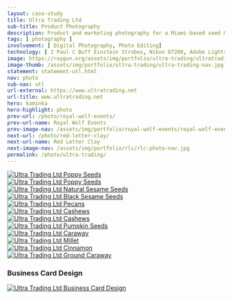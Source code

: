 ```yaml
---
layout: case-study
title: Ultra Trading Ltd
sub-title: Product Photography
description: Product and marketing photography for a Miami-based seed & spice trading company.
tags: [ photography ]
involvement: [ Digital Photography, Photo Editing]
technology: [ 2 Paul C Buff Einstein Strobes, Nikon D7200, Adobe Lightroom ]
image: https://raygun.org/assets/img/portfolio/ultra-trading/ultratrading.jpg
image-thumb: /assets/img/portfolio/ultra-trading/ultra-trading-nav.jpg
statement: statement-utl.html
nav: photo
sub-nav: utl
url-external: https://www.ultratrading.net
url-title: www.ultratrading.net
hero: kominka
hero-highlight: photo
prev-url: /photo/royal-wolf-events/
prev-url-name: Royal Wolf Events
prev-image-nav: /assets/img/portfolio/royal-wolf-events/royal-wolf-events-nav.jpg
next-url: /photo/red-letter-clay/
next-url-name: Red Letter Clay
next-image-nav: /assets/img/portfolio/rlc/rlc-photo-nav.jpg
permalink: /photo/ultra-trading/
---
```

<div class="container-fluid highlight utl">
  <div class="container-fluid">
    <div class="row">
      <div class="col" data-aos="fade-up" data-aos-once="true">
        <a href="/assets/img/portfolio/ultra-trading/poppy-seeds-blue.jpg" class="glightboxGallery"><img src="/assets/img/portfolio/ultra-trading/poppy-seeds-blue.jpg" alt="Ultra Trading Ltd Poppy Seeds" class="img-fluid cursor-zoom mb-4"></a>
      </div>
      <div class="col" data-aos="fade-up" data-aos-once="true">
       <a href="/assets/img/portfolio/ultra-trading/poppy-aus-lg.jpg" class="glightboxGallery"><img src="/assets/img/portfolio/ultra-trading/poppy-aus-lg.jpg" alt="Ultra Trading Ltd Poppy Seeds" class="img-fluid cursor-zoom"></a>
      </div>
    </div>
    <div class="row">
    <div class="col" data-aos="fade-up" data-aos-once="true">
       <a href="/assets/img/portfolio/ultra-trading/sesame-seeds-natural-india.jpg" class="glightboxGallery"><img src="/assets/img/portfolio/ultra-trading/sesame-seeds-natural-india.jpg" alt="Ultra Trading Ltd Natural Sesame Seeds" class="img-fluid cursor-zoom"></a>
      </div>
      <div class="col" data-aos="fade-up" data-aos-once="true">
        <a href="/assets/img/portfolio/ultra-trading/sesame-seeds-black.jpg" class="glightboxGallery"><img src="/assets/img/portfolio/ultra-trading/sesame-seeds-black.jpg" alt="Ultra Trading Ltd Black Sesame Seeds" class="img-fluid cursor-zoom mb-4"></a>
      </div>
    </div>
    <div class="row">
      <div class="col" data-aos="fade-up" data-aos-once="true">
        <a href="/assets/img/portfolio/ultra-trading/pecans.png" class="glightboxGallery"><img src="/assets/img/portfolio/ultra-trading/pecans.png" alt="Ultra Trading Ltd Pecans" class="img-fluid cursor-zoom mb-4"></a>
      </div>
      <div class="col" data-aos="fade-up" data-aos-once="true">
       <a href="/assets/img/portfolio/ultra-trading/almonds-lg.jpg" class="glightboxGallery"><img src="/assets/img/portfolio/ultra-trading/almonds-lg.jpg" alt="Ultra Trading Ltd Cashews" class="img-fluid cursor-zoom"></a>
      </div>
      <div class="col" data-aos="fade-up" data-aos-once="true">
       <a href="/assets/img/portfolio/ultra-trading/cashews.png" class="glightboxGallery"><img src="/assets/img/portfolio/ultra-trading/cashews.png" alt="Ultra Trading Ltd Cashews" class="img-fluid cursor-zoom"></a>
      </div>
    </div>
    <div class="row">
      <div class="col" data-aos="fade-up" data-aos-once="true">
        <a href="/assets/img/portfolio/ultra-trading/pumpkin-seeds.jpg" class="glightboxGallery"><img src="/assets/img/portfolio/ultra-trading/pumpkin-seeds.jpg" alt="Ultra Trading Ltd Pumpkin Seeds" class="img-fluid cursor-zoom mb-4"></a>
      </div>
      <div class="col" data-aos="fade-up" data-aos-once="true">
        <a href="/assets/img/portfolio/ultra-trading/caraway-whole-canada.jpg" class="glightboxGallery"><img src="/assets/img/portfolio/ultra-trading/caraway-whole-canada.jpg" alt="Ultra Trading Ltd Caraway" class="img-fluid cursor-zoom mb-4"></a>
      </div>
    </div>
    <div class="row">
      <div class="col" data-aos="fade-up" data-aos-once="true">
       <a href="/assets/img/portfolio/ultra-trading/millet-macro.jpg" class="glightboxGallery"><img src="/assets/img/portfolio/ultra-trading/millet-macro.jpg" alt="Ultra Trading Ltd Millet" class="img-fluid cursor-zoom"></a>
      </div>
      <div class="col" data-aos="fade-up" data-aos-once="true">
        <a href="/assets/img/portfolio/ultra-trading/cinnamon.jpg" class="glightboxGallery"><img src="/assets/img/portfolio/ultra-trading/cinnamon.jpg" alt="Ultra Trading Ltd Cinnamon" class="img-fluid cursor-zoom mb-4"></a>
      </div>
      <div class="col" data-aos="fade-up" data-aos-once="true">
        <a href="/assets/img/portfolio/ultra-trading/caraway-ground.jpg" class="glightboxGallery"><img src="/assets/img/portfolio/ultra-trading/caraway-ground.jpg" alt="Ultra Trading Ltd Ground Caraway" class="img-fluid cursor-zoom mb-4"></a>
      </div>
    </div>
    <div class="row justify-content-center py-5">
      <div class="col-lg-6 col-sm-12" data-aos="fade-up" data-aos-once="true">
        <h3 class="text-center">Business Card Design</h3>
        <a href="/assets/img/portfolio/ultra-trading/ultra-trading-business-cards.jpg" class="glightboxGallery"><img src="/assets/img/portfolio/ultra-trading/ultra-trading-business-cards.jpg" alt="Ultra Trading Ltd Business Card Design" class="img-fluid cursor-zoom"></a>
      </div>
    </div>
  </div>
</div>